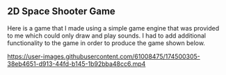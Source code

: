## 2D Space Shooter Game

Here is a game that I made using a simple game engine that was provided to me which could only draw and play sounds.
I had to add additional functionality to the game in order to produce the game shown below. 

https://user-images.githubusercontent.com/61008475/174500305-38eb4651-d913-44fd-b145-1b92bba48cc6.mp4
